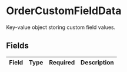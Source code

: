 # OrderCustomFieldData

Key-value object storing custom field values.


## Fields

| Field       | Type        | Required    | Description |
| ----------- | ----------- | ----------- | ----------- |